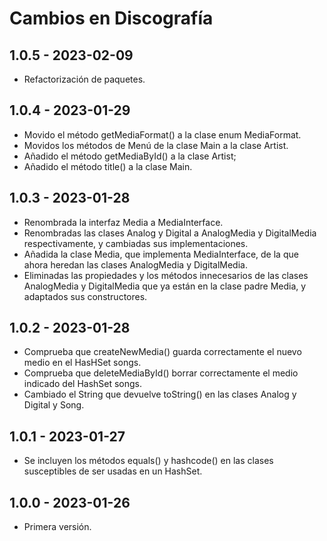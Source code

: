 # Cambios en Discografía

## 1.0.5 - 2023-02-09

- Refactorización de paquetes.

## 1.0.4 - 2023-01-29

- Movido el método getMediaFormat() a la clase enum MediaFormat.
- Movidos los métodos de Menú de la clase Main a la clase Artist.
- Añadido el método getMediaById() a la clase Artist;
- Añadido el método title() a la clase Main.

## 1.0.3 - 2023-01-28

- Renombrada la interfaz Media a MediaInterface.
- Renombradas las clases Analog y Digital a AnalogMedia y DigitalMedia respectivamente, y cambiadas sus implementaciones.
- Añadida la clase Media, que implementa MediaInterface, de la que ahora heredan las clases AnalogMedia y DigitalMedia.
- Eliminadas las propiedades y los métodos innecesarios de las clases AnalogMedia y DigitalMedia que ya están en la clase padre Media, y adaptados sus constructores.

## 1.0.2 - 2023-01-28

- Comprueba que createNewMedia() guarda correctamente el nuevo medio en el HasHSet songs.
- Comprueba que deleteMediaById() borrar correctamente el medio indicado del HashSet songs.
- Cambiado el String que devuelve toString() en las clases Analog y Digital y Song.

## 1.0.1 - 2023-01-27

- Se incluyen los métodos equals() y hashcode() en las clases susceptibles de ser usadas en un HashSet.

## 1.0.0 - 2023-01-26

- Primera versión.